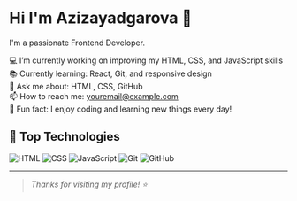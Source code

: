 
# Hi I'm Azizayadgarova 👋

I'm a passionate Frontend Developer.

💻 I’m currently working on improving my HTML, CSS, and JavaScript skills  
📚 Currently learning: React, Git, and responsive design  
💬 Ask me about: HTML, CSS, GitHub  
📫 How to reach me: [youremail@example.com](mailto:youremail@example.com)  
🎯 Fun fact: I enjoy coding and learning new things every day!

## 🚀 Top Technologies

![HTML](https://img.shields.io/badge/-HTML-E34F26?style=flat-square&logo=html5&logoColor=white)
![CSS](https://img.shields.io/badge/-CSS-1572B6?style=flat-square&logo=css3)
![JavaScript](https://img.shields.io/badge/-JavaScript-F7DF1E?style=flat-square&logo=javascript&logoColor=black)
![Git](https://img.shields.io/badge/-Git-F05032?style=flat-square&logo=git&logoColor=white)
![GitHub](https://img.shields.io/badge/-GitHub-181717?style=flat-square&logo=github)

---

> _Thanks for visiting my profile! ⭐_
